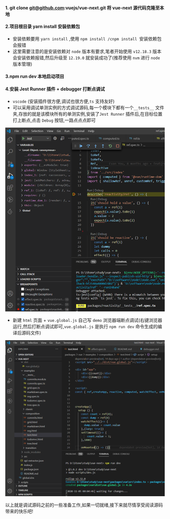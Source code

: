 #### 1. git clone git@github.com:vuejs/vue-next.git 将 vue-next 源代码克隆至本地

#### 2.项目根目录 yarn install 安装依赖包
* 安装依赖要用 `yarn install` ,使用 `npm install /cnpm install `安装依赖包会报错
* 这里需要注意的是安装依赖对 `node` 版本有要求,笔者开始使用 `v12.18.3` 版本会安装依赖报错,然后升级至 `12.19.0` 就安装成功了(推荐使用 `nvm` 进行 `node` 版本管理)

#### 3.npm run dev 本地启动项目

#### 4.安装 Jest Runner 插件 + debugger 打断点调试

* `vscode` (安装插件很方便,调试也很方便,`ts` 支持友好)
* 可以采用调试单测实例的方式调试源码,每一个模块下都有一个`__tests__` 文件夹,存放的就是该模块所有的单测实例,安装了`Jest Runner` 插件后,在目标位置打上断点,点击 `Debug` 按钮,一路点点点即可

<img src="/doc/assets/debugger.png">

* 新建 `html` 页面 + `vue.global.js` 自己写 `demo` 浏览器端断点调试(右键浏览器运行,然后打断点调试即可,`vue.global.js` 是执行 `npm run dev` 命令生成的编译后源码文件)

<img src="/doc/assets/debugger2.png">


以上就是调试源码之前的一些准备工作,如果一切就绪,接下来就尽情享受阅读源码带来的快乐吧!
